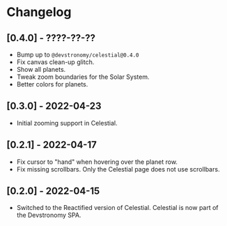# Changelog

## [0.4.0] - ????-??-??

- Bump up to `@devstronomy/celestial@0.4.0`
- Fix canvas clean-up glitch.
- Show all planets.
- Tweak zoom boundaries for the Solar System.
- Better colors for planets.

## [0.3.0] - 2022-04-23

- Initial zooming support in Celestial.

## [0.2.1] - 2022-04-17

- Fix cursor to "hand" when hovering over the planet row.
- Fix missing scrollbars. Only the Celestial page does not use scrollbars.

## [0.2.0] - 2022-04-15

- Switched to the Reactified version of Celestial. Celestial is now part of the Devstronomy SPA.
